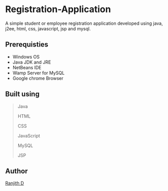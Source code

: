 # Registration-Application
A simple student or employee registration application developed using java, j2ee, html, css, javascript, jsp and mysql.

## Prerequisties
* Windows OS
* Java JDK and JRE 
* NetBeans IDE
* Wamp Server for MySQL
* Google chrome Browser

## Built using
> Java
>
> HTML
>
> CSS
>
> JavaScript
>
> MySQL
>
> JSP

## Author
[Ranjith D](https://github.com/Ranjith-D)
